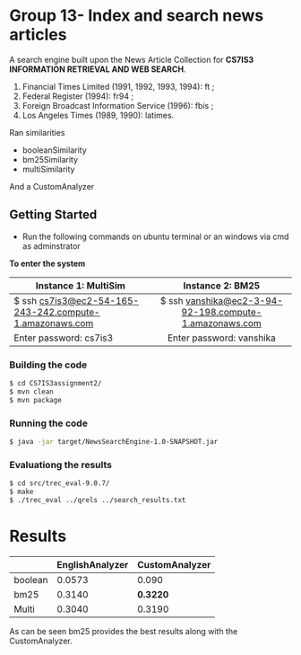 # Group 13- Index and search news articles

A search engine built upon the News Article Collection for  **CS7IS3 INFORMATION RETRIEVAL AND WEB SEARCH**. 

1. Financial Times Limited (1991, 1992, 1993, 1994): ft ;
2. Federal Register (1994): fr94 ;
3. Foreign Broadcast Information Service (1996): fbis ;
4. Los Angeles Times (1989, 1990): latimes.

Ran similarities    
- booleanSimilarity  
- bm25Similarity   
- multiSimilarity

And a CustomAnalyzer

## Getting Started

- Run the following commands on ubuntu terminal or an windows via cmd as adminstrator

**To enter the system**

| Instance 1: MultiSim  |  Instance 2: BM25  |
| ------------- |:-------------:|
| $ ssh cs7is3@ec2-54-165-243-242.compute-1.amazonaws.com  | $ ssh vanshika@ec2-3-94-92-198.compute-1.amazonaws.com |
| Enter password: cs7is3  | Enter password:  vanshika  |

### Building the code

```sh
$ cd CS7IS3assignment2/
$ mvn clean
$ mvn package
```
### Running the code

```sh
$ java -jar target/NewsSearchEngine-1.0-SNAPSHOT.jar
```
### Evaluationg the results

```sh
$ cd src/trec_eval-9.0.7/
$ make
$ ./trec_eval ../qrels ../search_results.txt 
```

# Results

|                |EnglishAnalyzer                          |CustomAnalyzer                         |
|----------------|-------------------------------|-----------------------------|
|boolean          | 0.0573            | 0.090          |
|bm25          |0.3140|**0.3220**|  
|Multi          |0.3040|0.3190|


As can be seen bm25 provides the best results along with the CustomAnalyzer.
